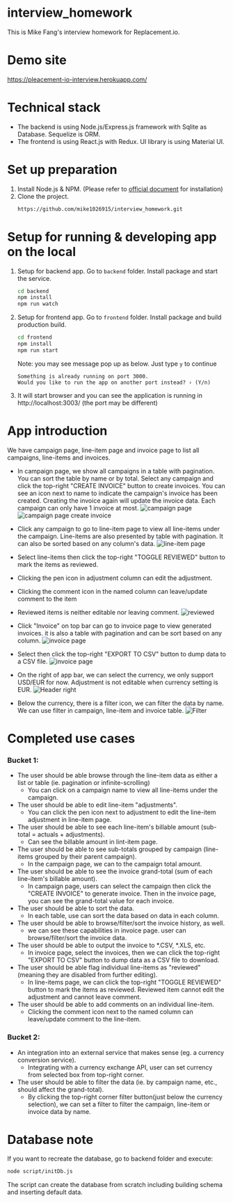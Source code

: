 # interview_homework

This is Mike Fang's interview homework for Replacement.io.

# Demo site
https://pleacement-io-interview.herokuapp.com/

# Technical stack
* The backend is using Node.js/Express.js framework with Sqlite as Database. Sequelize is ORM.
* The frontend is using React.js with Redux. UI library is using  Material UI.

# Set up preparation
1. Install Node.js & NPM. (Please refer to [official document](https://nodejs.org/en/) for installation)
2. Clone the project.
    ``` bash
    https://github.com/mike1026915/interview_homework.git
    ```
# Setup for running & developing app on the local
1. Setup for backend app. Go to `backend` folder. Install package and start the service.
    ``` bash
    cd backend
    npm install
    npm run watch
    ```
2. Setup for frontend app. Go to `frontend` folder. Install package and build production build.
    ``` bash
    cd frontend
    npm install
    npm run start
    ```
    Note: you may see message pop up as below. Just type `y` to continue
    ```
    Something is already running on port 3000.
    Would you like to run the app on another port instead? › (Y/n)
    ```

3. It will start browser and you can see the application is running in http://localhost:3003/ (the port may be different)

# App introduction
We have campaign page, line-item page and invoice page to list all campaigns, line-items and invoices.
* In campaign page, we show all campaigns in a table with pagination. You can sort the table by name or by total.
Select any campaign and click the top-right "CREATE INVOICE" button to create invoices. You can see an icon next to name to indicate the campaign's invoice has been created. Creating the invoice again will update the invoice data. Each campaign can only have 1 invoice at most.
![campaign page](./image/campaign-page.png "Campaign page")
![campaign page create invoice](./image/campaign-page-create-invoice.png  "Campaign page Create invoice")

* Click any campaign to go to line-item page to view all line-items under the campaign. Line-items are also presented by table with pagination. It can also be sorted based on any column's data.
![line-item page](./image/line-item-page.png "line item page")

* Select line-items then click the top-right "TOGGLE REVIEWED" button to mark the items as reviewed.
* Clicking the pen icon in adjustment column can edit the adjustment.
* Clicking the comment icon in the named column can leave/update comment to the item
* Reviewed items is neither editable nor leaving comment.
![reviewed](./image/reviewed.png "Reviewed items")

* Click "Invoice" on top bar can go to invoice page to view generated invoices. it is also a table with pagination and can be sort based on any column.
![invoice page](./image/invoice-page.png "Invoice page")

* Select then click the top-right "EXPORT TO CSV" button to dump data to a CSV file.
![invoice page](./image/invoice-selected.png "Invoice page")

* On the right of app bar, we can select the currency, we only support USD/EUR for now. Adjustment is not editable when currency setting is EUR.
![Header right](./image/header-right.png "Header right")

* Below the currency, there is a filter icon, we can filter the data by name. We can use filter in campaign, line-item and invoice table.
![Filter](./image/filter.png "Filter")

# Completed use cases
### Bucket 1:
* The user should be able browse through the line-item data as either a list or table (ie. pagination or infinite-scrolling)
    * You can click on a campaign name to view all line-items under the campaign.
* The user should be able to edit line-item "adjustments".
    * You can click the pen icon next to adjustment to edit the line-item adjustment in line-item page.
* The user should be able to see each line-item's billable amount (sub- total = actuals + adjustments).
    * Can see the billable amount in lint-item page.
* The user should be able to see sub-totals grouped by campaign (line- items grouped by their parent campaign).
    * In the campaign page, we can to the campaign total amount.
* The user should be able to see the invoice grand-total (sum of each line-item's billable amount).
    * In campaign page, users can select the campaign then click the "CREATE INVOICE" to generate invoice. Then in the invoice page, you can see the grand-total value for each invoice.
* The user should be able to sort the data.
    * In each table, use can sort the data based on data in each column.
* The user should be able to browse/filter/sort the invoice history, as well.
    * we can see these capabilities in invoice page. user can browse/filter/sort the invoice data.
* The user should be able to output the invoice to *.CSV, *.XLS, etc.
    * In invoice page, select the invoices, then we can click the top-right "EXPORT TO CSV" button to dump data as a CSV file to download.
* The user should be able flag individual line-items as "reviewed" (meaning they are disabled from further editing).
    * In line-items page, we can click the top-right "TOGGLE REVIEWED" button to mark the items as reviewed. Reviewed item cannot edit the adjustment and cannot leave comment.
* The user should be able to add comments on an individual line-item.
    * Clicking the comment icon next to the named column can leave/update comment to the line-item.

### Bucket 2:
* An integration into an external service that makes sense (eg. a currency conversion service).
    * Integrating with a currency exchange API, user can set currency from selected box from top-right corner.
* The user should be able to filter the data (ie. by campaign name, etc., should affect the grand-total).
    * By clicking the top-right corner filter button(just below the currency selection), we can set a filter to filter the campaign, line-item or invoice data by name.

# Database note
If you want to recreate the database, go to backend folder and execute:
```bash
node script/initDb.js
```
The script can create the database from scratch including building schema and inserting default data.